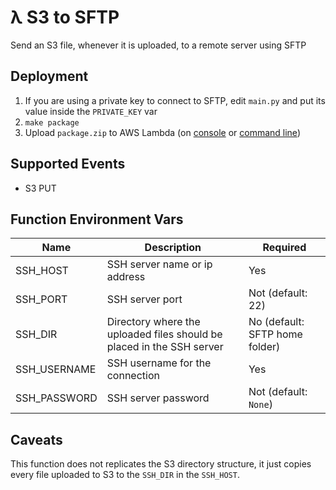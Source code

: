 λ S3 to SFTP
============

Send an S3 file, whenever it is uploaded, to a remote server using SFTP

Deployment
----------

1. If you are using a private key to connect to SFTP, edit `main.py` and put its value inside the `PRIVATE_KEY` var
2. `make package`
3. Upload `package.zip` to AWS Lambda (on [console](http://docs.aws.amazon.com/lambda/latest/dg/get-started-create-function.html) or [command line](http://docs.aws.amazon.com/lambda/latest/dg/vpc-ec-upload-deployment-pkg.html))

Supported Events
----------------

* S3 PUT

Function Environment Vars
-------------------------

| Name             | Description                                                           | Required                                                                                 |
|------------------|-----------------------------------------------------------------------|------------------------------------------------------------------------------------------|
| SSH_HOST         | SSH server name or ip address                                         | Yes                                                                                      |
| SSH_PORT         | SSH server port                                                       | Not (default: 22)                                                                        |
| SSH_DIR          | Directory where the uploaded files should be placed in the SSH server | No (default: SFTP home folder)                                                           |
| SSH_USERNAME     | SSH username for the connection                                       | Yes                                                                                      |
| SSH_PASSWORD     | SSH server password                                                   | Not (default: `None`)                                                                    |


Caveats
-------

This function does not replicates the S3 directory structure, it just copies every file uploaded to S3 to the `SSH_DIR` in the `SSH_HOST`.

